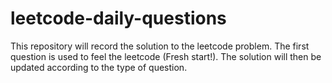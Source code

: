 # leetcode-daily-questions
This repository will record the solution to the leetcode problem. 
The first question is used to feel the leetcode (Fresh start!). 
The solution will then be updated according to the type of question.
